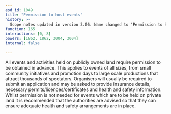```yaml
---
esd_id: 1049
title: "Permission to host events"
history: >-
  Scope notes updated in version 3.06. Name changed to 'Permission to host events' and scope notes updated in version 4.00.
function: 165
interactions: [0, 8]
powers: [1862, 1862, 3004, 3004]
internal: false

---
```


All events and activities held on publicly owned land require permission to be obtained in advance. This applies to events of all sizes, from small community initiatives and promotion days to large scale productions that attract thousands of spectators. Organisers will usually be required to submit an application and may be asked to provide insurance details, necessary permits/licences/certificates and health and safety information. Whilst permission is not needed for events which are to be held on private land it is recommended that the authorities are advised so that they can ensure adequate health and safety arrangements are in place.


